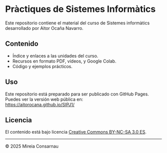 # Pràctiques de Sistemes Informàtics

Este repositorio contiene el material del curso de Sistemes informàtics desarrollado por Aitor Ocaña Navarro.

## Contenido

- Índice y enlaces a las unidades del curso.
- Recursos en formato PDF, vídeos, y Google Colab.
- Código y ejemplos prácticos.

## Uso

Este repositorio está preparado para ser publicado con GitHub Pages.  
Puedes ver la versión web pública en:  
https://aitorocana.github.io/SIPJ1/

## Licencia

El contenido está bajo licencia [Creative Commons BY-NC-SA 3.0 ES](LICENSE.md).


---

© 2025 Mireia Consarnau

